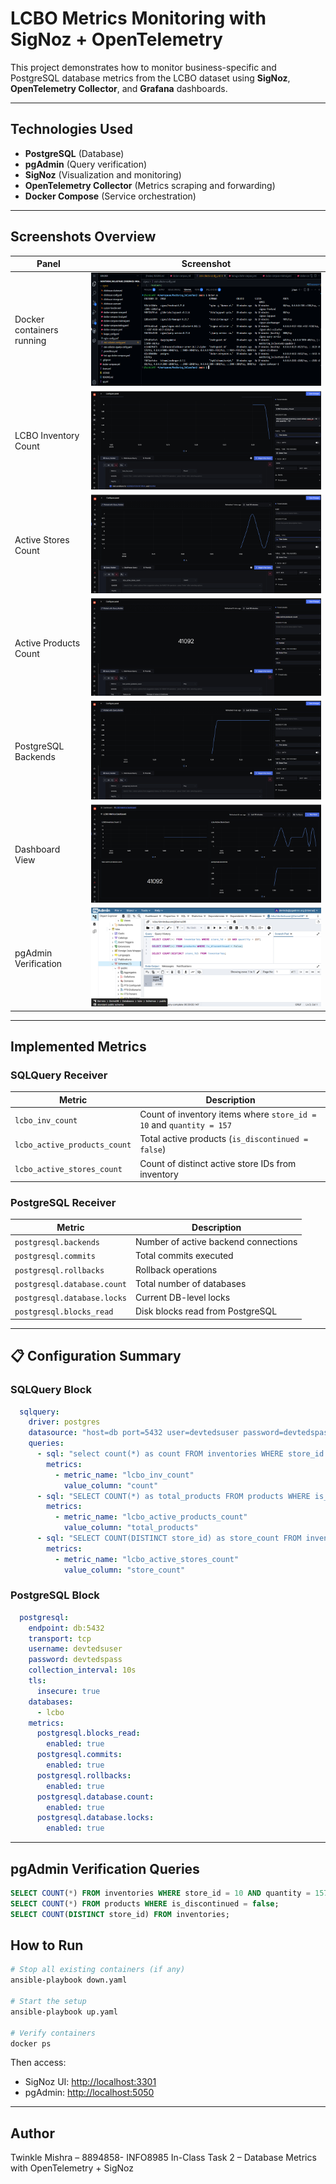 
# LCBO Metrics Monitoring with SigNoz + OpenTelemetry

This project demonstrates how to monitor business-specific and PostgreSQL database metrics from the LCBO dataset using **SigNoz**, **OpenTelemetry Collector**, and **Grafana** dashboards.

---

## Technologies Used

- **PostgreSQL** (Database)
- **pgAdmin** (Query verification)
- **SigNoz** (Visualization and monitoring)
- **OpenTelemetry Collector** (Metrics scraping and forwarding)
- **Docker Compose** (Service orchestration)

---

## Screenshots Overview

| Panel | Screenshot |
|-------|------------|
| Docker containers running | ![Docker](screenshots/docker%20ps.png) |
| LCBO Inventory Count | ![Inventory](screenshots/lcbo_inv_count.png) |
| Active Stores Count | ![Stores](screenshots/lcbo_active_stores_count.png) |
| Active Products Count | ![Products](screenshots/lcbo_active_products_count.png) |
| PostgreSQL Backends | ![Backends](screenshots/postgresql_backends.png) |
| Dashboard View | ![Dashboard](screenshots/LCBO%20Metrics%20dashboard.png) |
| pgAdmin Verification | ![pgAdmin](screenshots/pgadmin.png) |

---

## Implemented Metrics

### SQLQuery Receiver
| Metric | Description |
|--------|-------------|
| `lcbo_inv_count` | Count of inventory items where `store_id = 10` and `quantity = 157` |
| `lcbo_active_products_count` | Total active products (`is_discontinued = false`) |
| `lcbo_active_stores_count` | Count of distinct active store IDs from inventory |

### PostgreSQL Receiver
| Metric | Description |
|--------|-------------|
| `postgresql.backends` | Number of active backend connections |
| `postgresql.commits` | Total commits executed |
| `postgresql.rollbacks` | Rollback operations |
| `postgresql.database.count` | Total number of databases |
| `postgresql.database.locks` | Current DB-level locks |
| `postgresql.blocks_read` | Disk blocks read from PostgreSQL |

---

## 📋 Configuration Summary

### SQLQuery Block

```yaml
  sqlquery:
    driver: postgres
    datasource: "host=db port=5432 user=devtedsuser password=devtedspass sslmode=disable database=lcbo"
    queries:
      - sql: "select count(*) as count FROM inventories WHERE store_id = 10 AND quantity = 157"
        metrics:
          - metric_name: "lcbo_inv_count"
            value_column: "count"
      - sql: "SELECT COUNT(*) as total_products FROM products WHERE is_discontinued = false"
        metrics:
          - metric_name: "lcbo_active_products_count"
            value_column: "total_products"
      - sql: "SELECT COUNT(DISTINCT store_id) as store_count FROM inventories"
        metrics:
          - metric_name: "lcbo_active_stores_count"
            value_column: "store_count"
```

### PostgreSQL Block

```yaml
  postgresql:
    endpoint: db:5432
    transport: tcp
    username: devtedsuser
    password: devtedspass
    collection_interval: 10s
    tls:
      insecure: true
    databases:
      - lcbo
    metrics:
      postgresql.blocks_read:
        enabled: true
      postgresql.commits:
        enabled: true
      postgresql.rollbacks:
        enabled: true
      postgresql.database.count:
        enabled: true
      postgresql.database.locks:
        enabled: true
```

---

## pgAdmin Verification Queries

```sql
SELECT COUNT(*) FROM inventories WHERE store_id = 10 AND quantity = 157;
SELECT COUNT(*) FROM products WHERE is_discontinued = false;
SELECT COUNT(DISTINCT store_id) FROM inventories;


```

## How to Run

```bash
# Stop all existing containers (if any)
ansible-playbook down.yaml

# Start the setup
ansible-playbook up.yaml

# Verify containers
docker ps
```

Then access:
- SigNoz UI: [http://localhost:3301](http://localhost:3301)
- pgAdmin: [http://localhost:5050](http://localhost:5050)

---

## Author

Twinkle Mishra – 8894858- INFO8985 In-Class Task 2 – Database Metrics with OpenTelemetry + SigNoz

